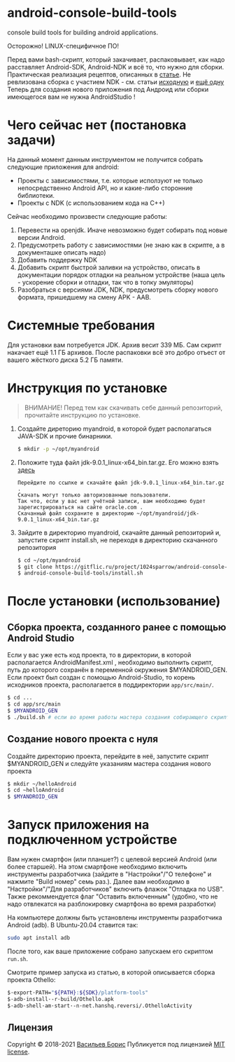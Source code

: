 # android-console-build-tools
console build tools for building android applications.

Осторожно! LINUX-специфичное ПО!	

Перед вами bash-скрипт, который закачивает, распаковывает, как надо расставляет Android-SDK, Android-NDK и всё то, что нужно для сборки.
Практическая реализация рецептов, описанных в [статье](https://www.hanshq.net/command-line-android.html). Не ревлизована сборка с участием NDK - см. статьи [исходную](https://www.hanshq.net/command-line-android.html) и [ещё одну](https://www.hanshq.net/othello.html)
Теперь для создания нового приложения под Андроид или сборки имеющегося вам не нужна AndroidStudio !

# Чего сейчас нет (постановка задачи)

На данный момент данным инструментом не получится собрать следующие приложения для android:

* Проекты с зависимостями, т.е. которые исползуют не только непосредственно Android API, но и какие-либо сторонние библиотеки.
* Проекты с NDK (с использованием кода на C++)

Сейчас необходимо произвести следующие работы:

1. Перевести на openjdk. Иначе невозможно будет собирать под новые версии Android.
2. Предусмотреть работу с зависимостями (не знаю как в скрипте, а в документашке описать надо)
3. Добавить поддержку NDK
4. Добавить скрипт быстрой заливки на устройство, описать в документации порядок отладки на реальном устройстве (наша цель - ускорение сборки и отладки, так что в топку эмуляторы)
5. Разобраться с версиями JDK, NDK, предусмотреть сборку нового формата, пришедшему на смену APK - AAB.

# Системные требования
Для установки вам потребуется JDK. Архив весит 339 МБ.
Сам скрипт накачает ещё 1.1 ГБ архивов.
После распаковки всё это добро отъест от вашего жёсткого диска 5.2 ГБ памяти.

# Инструкция по установке
> ВНИМАНИЕ! Перед тем как скачивать себе данный репозиторий, прочитайте инструкцию по установке.
1. Создайте диреторию myandroid, в которой будет располагаться JAVA-SDK и прочие бинарники.
	```bash
	$ mkdir -p ~/opt/myandroid
	```
2. Положите туда файл jdk-9.0.1_linux-x64_bin.tar.gz. Его можно взять [здесь](http://www.oracle.com/technetwork/java/javase/downloads/java-archive-javase9-3934878.html (только JDK))
	```
	Перейдите по ссылке и скачайте файл jdk-9.0.1_linux-x64_bin.tar.gz .
	Скачать могут только авторизованные пользователи.
	Так что, если у вас нет учётной записи, вам необходимо будет зарегистрироваться на сайте oracle.com .
	Скачанный файл сохраните в директорию ~/opt/myandroid/jdk-9.0.1_linux-x64_bin.tar.gz
	```
3. Зайдите в директорию myandroid, скачайте данный репозиторий и, запустите скрипт install.sh, не переходя в директорию скачанного репозитория
	```bash
	$ cd ~/opt/myandroid
	$ git clone https://gitflic.ru/project/1024sparrow/android-console-build-tools.git
	$ android-console-build-tools/install.sh
	```

# После установки (использование)

## Сборка проекта, созданного ранее с помощью Android Studio

Если у вас уже есть код проекта, то в директории, в которой располагается AndroidManifest.xml , необходимо выполнить скрипт, путь до которого сохранён в переменной окружения $MYANDROID_GEN. Если проект был создан с помощью Android-Studio, то корень исходников проекта, располагается в поддиректории ```app/src/main/```.
```bash
$ cd ...
$ cd app/src/main
$ $MYANDROID_GEN
$ ./build.sh # если во время работы мастера создания собирающего скрипта вы оставили название сборочного скрипта по умолчанию
```

## Создание нового проекта с нуля

Создайте директорию проекта, перейдите в неё, запустите скрипт $MYANDROID_GEN и следуйте указаниям мастера создания нового проекта

```bash
$ mkdir ~/helloAndroid
$ cd ~helloAndroid
$ $MYANDROID_GEN
```

# Запуск приложения на подключенном устройстве

Вам нужен смартфон (или планшет?) с целевой версией Android (или более старшей). 
На этом смартфоне необходимо включить инструменты разработчика (зайдите в "Настройки"/"О телефоне" и нажмите "Build номер" семь раз.). 
Далее вам необходимо в "Настройки"/"Для разработчиков" включить флажок "Отладка по USB". Также рекоммендуется флаг "Оставить включенным" (удобно, что не надо отвлекатся на разблокировку смартфона во время разработки)

На компьютере должны быть установлены инструменты разработчика Android (adb).
В Ubuntu-20.04 ставится так:
```bash
sudo apt install adb
```

После того, как ваше приложение собрано запускаем его скриптом ```run.sh```.





Смотрите пример запуска из статью, в которой описывается сборка проекта Othello:
```bash
$·export·PATH="${PATH}:${SDK}/platform-tools"
$·adb·install·-r·build/Othello.apk
$·adb·shell·am·start·-n·net.hanshq.reversi/.OthelloActivity
```

## Лицензия

Copyright © 2018-2021 [Васильев Борис](https://github.com/1024sparrow)
Публикуется под лицензией [MIT license](https://github.com/1024sparrow/android-console-build-tools/blob/master/LICENSE).
